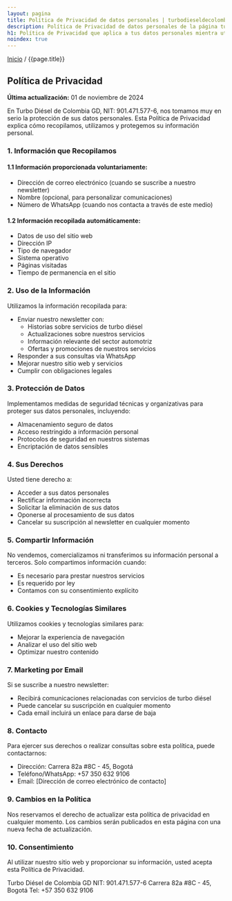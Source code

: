 ```yaml
---
layout: pagina
title: Política de Privacidad de datos personales | turbodieseldecolombiagd.com
description: Política de Privacidad de datos personales de la página turbodieseldecolombiagd.com
h1: Política de Privacidad que aplica a tus datos personales mientra utilices la páginas web turbodieseldecolombiagd.com
noindex: true
---
```

[Inicio](/) / {{page.title}}

## Política de Privacidad

**Última actualización:** 01 de noviembre de 2024

En Turbo Diésel de Colombia GD, NIT: 901.471.577-6, nos tomamos muy en serio la protección de sus datos personales. Esta Política de Privacidad explica cómo recopilamos, utilizamos y protegemos su información personal.

### 1. Información que Recopilamos

#### 1.1 Información proporcionada voluntariamente:

- Dirección de correo electrónico (cuando se suscribe a nuestro newsletter)
- Nombre (opcional, para personalizar comunicaciones)
- Número de WhatsApp (cuando nos contacta a través de este medio)

#### 1.2 Información recopilada automáticamente:

- Datos de uso del sitio web
- Dirección IP
- Tipo de navegador
- Sistema operativo
- Páginas visitadas
- Tiempo de permanencia en el sitio

### 2. Uso de la Información

Utilizamos la información recopilada para:

- Enviar nuestro newsletter con:
  - Historias sobre servicios de turbo diésel
  - Actualizaciones sobre nuestros servicios
  - Información relevante del sector automotriz
  - Ofertas y promociones de nuestros servicios
- Responder a sus consultas vía WhatsApp
- Mejorar nuestro sitio web y servicios
- Cumplir con obligaciones legales

### 3. Protección de Datos

Implementamos medidas de seguridad técnicas y organizativas para proteger sus datos personales, incluyendo:

- Almacenamiento seguro de datos
- Acceso restringido a información personal
- Protocolos de seguridad en nuestros sistemas
- Encriptación de datos sensibles

### 4. Sus Derechos

Usted tiene derecho a:

- Acceder a sus datos personales
- Rectificar información incorrecta
- Solicitar la eliminación de sus datos
- Oponerse al procesamiento de sus datos
- Cancelar su suscripción al newsletter en cualquier momento

### 5. Compartir Información

No vendemos, comercializamos ni transferimos su información personal a terceros. Solo compartimos información cuando:

- Es necesario para prestar nuestros servicios
- Es requerido por ley
- Contamos con su consentimiento explícito

### 6. Cookies y Tecnologías Similares

Utilizamos cookies y tecnologías similares para:

- Mejorar la experiencia de navegación
- Analizar el uso del sitio web
- Optimizar nuestro contenido

### 7. Marketing por Email

Si se suscribe a nuestro newsletter:

- Recibirá comunicaciones relacionadas con servicios de turbo diésel
- Puede cancelar su suscripción en cualquier momento
- Cada email incluirá un enlace para darse de baja

### 8. Contacto

Para ejercer sus derechos o realizar consultas sobre esta política, puede contactarnos:

- Dirección: Carrera 82a #8C - 45, Bogotá
- Teléfono/WhatsApp: +57 350 632 9106
- Email: [Dirección de correo electrónico de contacto]

### 9. Cambios en la Política

Nos reservamos el derecho de actualizar esta política de privacidad en cualquier momento. Los cambios serán publicados en esta página con una nueva fecha de actualización.

### 10. Consentimiento

Al utilizar nuestro sitio web y proporcionar su información, usted acepta esta Política de Privacidad.

Turbo Diésel de Colombia GD
NIT: 901.471.577-6
Carrera 82a #8C - 45, Bogotá
Tel: +57 350 632 9106
